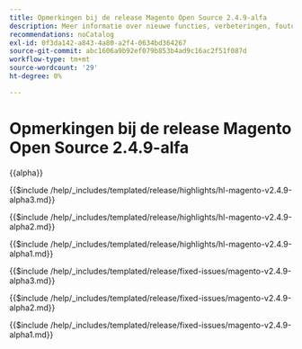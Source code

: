 ```yaml
---
title: Opmerkingen bij de release Magento Open Source 2.4.9-alfa
description: Meer informatie over nieuwe functies, verbeteringen, foutoplossingen en bekende problemen vindt u in de 2.4.9-alpha Magento Open Source-release.
recommendations: noCatalog
exl-id: 0f3da142-a843-4a80-a2f4-0634bd364267
source-git-commit: abc1606a9b92ef079b853b4ad9c16ac2f51f087d
workflow-type: tm+mt
source-wordcount: '29'
ht-degree: 0%

---
```



# Opmerkingen bij de release Magento Open Source 2.4.9-alfa

{{alpha}}

<!-- Highlights in v2.4.9-alpha3 -->

{{$include /help/_includes/templated/release/highlights/hl-magento-v2.4.9-alpha3.md}}

<!-- Highlights in v2.4.9-alpha2 -->

{{$include /help/_includes/templated/release/highlights/hl-magento-v2.4.9-alpha2.md}}

<!-- Highlights in v2.4.9-alpha1 -->

{{$include /help/_includes/templated/release/highlights/hl-magento-v2.4.9-alpha1.md}}

<!-- Fixed issues in v2.4.9-alpha3 -->

{{$include /help/_includes/templated/release/fixed-issues/magento-v2.4.9-alpha3.md}}

<!-- Fixed issues in v2.4.9-alpha2 -->

{{$include /help/_includes/templated/release/fixed-issues/magento-v2.4.9-alpha2.md}}

<!-- Fixed issues in v2.4.9-alpha1 -->

{{$include /help/_includes/templated/release/fixed-issues/magento-v2.4.9-alpha1.md}}

<!-- Last updated from includes: 2025-09-22 16:48:02 -->
